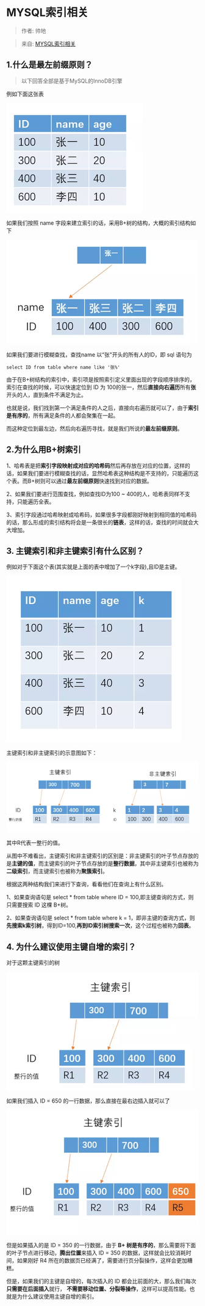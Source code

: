 # MYSQL索引相关

>作者: 帅地

>来自: [MYSQL索引相关](https://mp.weixin.qq.com/s/RemJcqPIvLArmfWIhoaZ1g)


## 1.什么是最左前缀原则？

>以下回答全部是基于MySQL的InnoDB引擎

例如下面这张表

![picture](./picture/1.jpg)

如果我们按照 name 字段来建立索引的话，采用B+树的结构，大概的索引结构如下

![picture](./picture/2.jpg)

如果我们要进行模糊查找，查找name 以“张"开头的所有人的ID，即 sql 语句为
```
select ID from table where name like '张%'
```
由于在B+树结构的索引中，索引项是按照索引定义里面出现的字段顺序排序的，索引在查找的时候，可以快速定位到 ID 为 100的张一，然后**直接向右遍历**所有**张**开头的人，直到条件不满足为止。

也就是说，我们找到第一个满足条件的人之后，直接向右遍历就可以了，由于**索引是有序的**，所有满足条件的人都会聚集在一起。

而这种定位到最左边，然后向右遍历寻找，就是我们所说的**最左前缀原则**。

## 2.为什么用B+树索引

1、哈希表是把**索引字段映射成对应的哈希码**然后再存放在对应的位置，这样的话，如果我们要进行模糊查找的话，显然哈希表这种结构是不支持的，只能遍历这个表。而B+树则可以通过**最左前缀原则**快速找到对应的数据。

2、如果我们要进行范围查找，例如查找ID为100 ~ 400的人，哈希表同样不支持，只能遍历全表。

3、索引字段通过哈希映射成哈希码，如果很多字段都刚好映射到相同值的哈希码的话，那么形成的索引结构将会是一条很长的**链表**，这样的话，查找的时间就会大大增加。

## 3. 主键索引和非主键索引有什么区别？

例如对于下面这个表(其实就是上面的表中增加了一个k字段),且ID是主键。

![picture](./picture/3.jpg)

主键索引和非主键索引的示意图如下：

![picture](./picture/4.jpg)

其中R代表一整行的值。

从图中不难看出，主键索引和非主键索引的区别是：非主键索引的叶子节点存放的是**主键的值**，而主键索引的叶子节点存放的是**整行数据**，其中非主键索引也被称为**二级索引**，而主键索引也被称为**聚簇索引**。

根据这两种结构我们来进行下查询，看看他们在查询上有什么区别。

1、如果查询语句是 select * from table where ID = 100,即主键查询的方式，则只需要搜索 ID 这棵 B+树。

2、如果查询语句是 select * from table where k = 1，即非主键的查询方式，则**先搜索k索引树**，得到ID=100,**再到ID索引树搜索一次**，这个过程也被称为**回表**。

## 4. 为什么建议使用主键自增的索引？

对于这颗主键索引的树

![picture](./picture/5.jpg)

如果我们插入 ID = 650 的一行数据，那么直接在最右边插入就可以了

![picture](./picture/6.jpg)

但是如果插入的是 ID = 350 的一行数据，由于 **B+ 树是有序的**，那么需要将下面的叶子节点进行移动，**腾出位置**来插入 ID = 350 的数据，这样就会比较消耗时间，如果刚好 R4 所在的数据页已经满了，需要进行页分裂操作，这样会更加糟糕。

但是，如果我们的主键是自增的，每次插入的 ID 都会比前面的大，那么我们每次**只需要在后面插入**就行， **不需要移动位置、分裂等操作**，这样可以提高性能。也就是为什么建议使用主键自增的索引。

